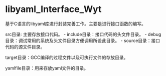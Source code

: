 <!--
 * @Author: Wyt 1697556601@qq.com
 * @Date: 2024-08-08 00:26:58
 * @LastEditors: Wyt 1697556601@qq.com
 * @LastEditTime: 2024-08-10 23:01:20
 * @FilePath: /libyaml_Interface_Wyt/README.md
 * @Description: 
 * 
 * Copyright (c) 2024 by Wyt, All Rights Reserved. 
-->
# libyaml_Interface_Wyt
基于C语言的libyaml库进行封装完善工作。主要是进行接口函数的编写。

src目录: 主要存放接口代码。
    - include目录：接口代码的头文件目录。
        - debug目录：调试常用的系统及头文件目录方便调用所设此目录。
    - source目录：接口代码的源文件目录。

target目录：GCC编译的过程文件以及可执行文件的存放目录。

yamlfile目录：用来存放yaml文件的目录。


